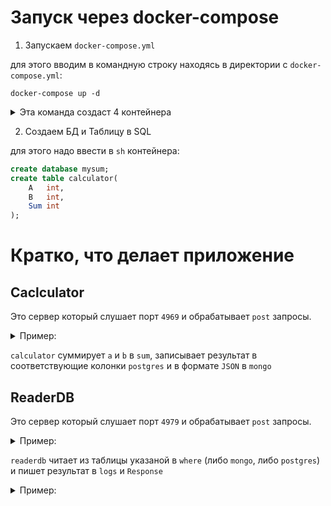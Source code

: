 # Запуск через docker-compose
1. Запускаем `docker-compose.yml`

для этого вводим в командную строку находясь в директории с `docker-compose.yml`:

```
docker-compose up -d
```

<details>
<summary>Эта команда создаст 4 контейнера</summary>

```go
Creating MONGO  ... done

Creating CALC   ... done 

Creating PSQL   ... done

Creating Reader ... done
```
</details>

2. Создаем БД и Таблицу в SQL

для этого надо ввести в `sh` контейнера:

```sql
create database mysum;
create table calculator(
    A   int,
    B   int,
    Sum int
);
```

# Кратко, что делает приложение
## Caclculator

Это сервер который слушает порт `4969` и обрабатывает `post` запросы.

<details>
<summary>Пример:</summary>

```http
POST http://localhost:4969/
Content-Type: application/json

{
  "a": 12,
  "b": 54
}
```
</details>

`calculator` суммирует `a` и `b` в `sum`, записывает результат в соответствующие колонки `postgres` и в формате `JSON` в `mongo` 

## ReaderDB

Это сервер который слушает порт `4979` и обрабатывает `post` запросы.

<details>
<summary>Пример:</summary>

```http
POST http://localhost:4979/
Content-Type: application/json

{
  "where": "mongo",
  "first": 1,
  "last": 10
}
```
</details>

`readerdb` читает из таблицы указаной в `where` (либо `mongo`, либо `postgres`) и пишет результат в `logs` и `Response`

<details>
<summary>Пример:</summary>

```
1 + 3 = 4
42 + 21 = 63
12 + 12 = 24
```
</details>
